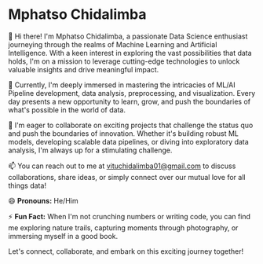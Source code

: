 # Mphatso Chidalimba

👋 Hi there! I'm Mphatso Chidalimba, a passionate Data Science enthusiast journeying through the realms of Machine Learning and Artificial Intelligence. With a keen interest in exploring the vast possibilities that data holds, I'm on a mission to leverage cutting-edge technologies to unlock valuable insights and drive meaningful impact.

🌱 Currently, I'm deeply immersed in mastering the intricacies of ML/AI Pipeline development, data analysis, preprocessing, and visualization. Every day presents a new opportunity to learn, grow, and push the boundaries of what's possible in the world of data.

💼 I'm eager to collaborate on exciting projects that challenge the status quo and push the boundaries of innovation. Whether it's building robust ML models, developing scalable data pipelines, or diving into exploratory data analysis, I'm always up for a stimulating challenge.

📫 You can reach out to me at [vituchidalimba01@gmail.com](mailto:vituchidalimba01@gmail.com) to discuss collaborations, share ideas, or simply connect over our mutual love for all things data!

😄 **Pronouns:** He/Him

⚡ **Fun Fact:** When I'm not crunching numbers or writing code, you can find me exploring nature trails, capturing moments through photography, or immersing myself in a good book.

Let's connect, collaborate, and embark on this exciting journey together!
